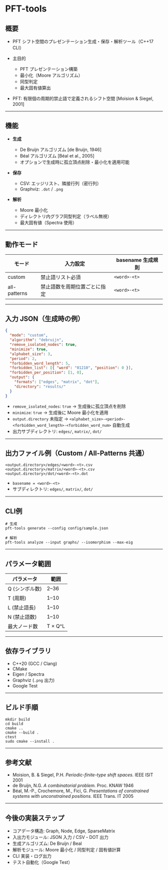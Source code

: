 # PFT-tools

## 概要

* PFT シフト空間のプレゼンテーション生成・保存・解析ツール（C++17 CLI）
* 主目的

  * PFT プレゼンテーション構築
  * 最小化（Moore アルゴリズム）
  * 同型判定
  * 最大固有値算出
* PFT: 有限個の周期的禁止語で定義されるシフト空間 [Moision & Siegel, 2001]

---

## 機能

* **生成**

  * De Bruijn アルゴリズム [de Bruijn, 1946]
  * Béal アルゴリズム [Béal et al., 2005]
  * オプションで生成時に孤立頂点削除・最小化を適用可能
* **保存**

  * CSV: エッジリスト、隣接行列（密行列）
  * Graphviz: `.dot` / `.png`
* **解析**

  * Moore 最小化
  * ディレクトリ内グラフ同型判定（ラベル無視）
  * 最大固有値（Spectra 使用）

---

## 動作モード

| モード          | 入力設定           | basename 生成規則 |
| ------------ | -------------- | ------------- |
| custom       | 禁止語リスト必須       | `<word>-<t>`  |
| all-patterns | 禁止語数を周期位置ごとに指定 | `<word>-<t>`  |

---

## 入力 JSON（生成時の例）

```json
{
  "mode": "custom",
  "algorithm": "debruijn",
  "remove_isolated_nodes": true,
  "minimize": true,
  "alphabet_size": 3,
  "period": 2,
  "forbidden_word_length": 5,
  "forbidden_list": [{ "word": "01210", "position": 0 }],
  "forbidden_per_position": [1, 0],
  "output": {
    "formats": ["edges", "matrix", "dot"],
    "directory": "results/"
  }
}
```

* `remove_isolated_nodes`: `true` → 生成後に孤立頂点を削除
* `minimize`: `true` → 生成後に Moore 最小化を適用
* `output.directory` 未指定 → `<alphabet_size>-<period>-<forbidden_word_length>-<forbidden_word_num>` 自動生成
* 出力サブディレクトリ: `edges/`, `matrix/`, `dot/`

---

## 出力ファイル例（Custom / All-Patterns 共通）

```
<output.directory>/edges/<word>-<t>.csv
<output.directory>/matrix/<word>-<t>.csv
<output.directory>/dot/<word>-<t>.dot
```

* `basename = <word>-<t>`
* サブディレクトリ: `edges/`, `matrix/`, `dot/`

---

## CLI例

```
# 生成
pft-tools generate --config config/sample.json

# 解析
pft-tools analyze --input graphs/ --isomorphism --max-eig
```

---

## パラメータ範囲

| パラメータ     | 範囲      |
| --------- | ------- |
| Q (シンボル数) | 2–36    |
| T (周期)    | 1–10    |
| L (禁止語長)  | 1–10    |
| N (禁止語数)  | 1–10    |
| 最大ノード数    | T × Q^L |

---

## 依存ライブラリ

* C++20 (GCC / Clang)
* CMake
* Eigen / Spectra
* Graphviz (`.png` 出力)
* Google Test

---

## ビルド手順

```
mkdir build
cd build
cmake ..
cmake --build .
ctest
sudo cmake --install .
```

---

## 参考文献

* Moision, B. & Siegel, P.H. *Periodic-finite-type shift spaces.* IEEE ISIT 2001
* de Bruijn, N.G. *A combinatorial problem.* Proc. KNAW 1946
* Béal, M.-P., Crochemore, M., Fici, G. *Presentations of constrained systems with unconstrained positions.* IEEE Trans. IT 2005

---

## 今後の実装ステップ

* コアデータ構造: Graph, Node, Edge, SparseMatrix
* 入出力モジュール: JSON 入力 / CSV・DOT 出力
* 生成アルゴリズム: De Bruijn / Beal
* 解析モジュール: Moore 最小化 / 同型判定 / 固有値計算
* CLI 実装・ログ出力
* テスト自動化（Google Test）
